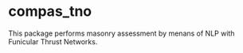 # compas_tno

This package performs masonry assessment by menans of NLP with Funicular Thrust Networks.
